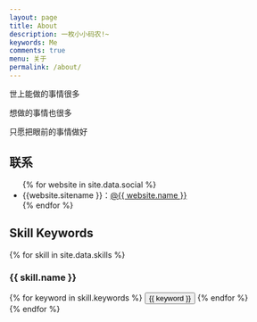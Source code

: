 ```yaml
---
layout: page
title: About
description: 一枚小小码农!~
keywords: Me
comments: true
menu: 关于
permalink: /about/
---
```


世上能做的事情很多

想做的事情也很多

只愿把眼前的事情做好

## 联系

<ul>
{% for website in site.data.social %}
<li>{{website.sitename }}：<a href="{{ website.url }}" target="_blank">@{{ website.name }}</a></li>
{% endfor %}
</ul>

## Skill Keywords

{% for skill in site.data.skills %}
### {{ skill.name }}
<div class="btn-inline">
{% for keyword in skill.keywords %}
<button class="btn btn-outline" type="button">{{ keyword }}</button>
{% endfor %}
</div>
{% endfor %}